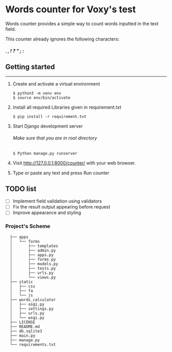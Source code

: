 # Words counter for Voxy's test

Words counter provides a simple way to count words inputted in the text field.

This counter already ignores the following characters:

##### . , ! ? " ; :

## Getting started
___ 
1) Create and activate a virtual environment
   ```
   $ python3 -m venv env
   $ source env/bin/activate
   ```
2) Install all required Libraries given in requirement.txt
   ```
   $ pip install -r requirement.txt
   ```
3) Start Django development server
   ###### Make sure that you are in root directory
   ```
   $ Python manage.py runserver
   ``` 
4) Visit http://127.0.0.1:8000/counter/ with your web browser.

5) Type or paste any text and press Run counter

## TODO list

- [ ] Implement field validation using validators
- [ ] Fix the result output appearing before request
- [ ] Improve appearance and styling

### Project's Scheme
                  
      ├── apps
      │   └── forms
      │       ├── templates
      │       ├── admin.py
      │       ├── apps.py
      │       ├── forms.py
      │       ├── models.py
      │       ├── tests.py
      │       ├── urls.py
      │       └── views.py
      ├── static
      │   ├── css
      │   ├── fa
      │   └── js
      ├── words_calculator
      │   ├── asgi.py
      │   ├── settings.py
      │   ├── urls.py
      │   └── wsgi.py
      ├── LICENSE
      ├── README.md
      ├── db.sqlite3
      ├── main.py
      ├── manage.py
      └── requirements.txt
